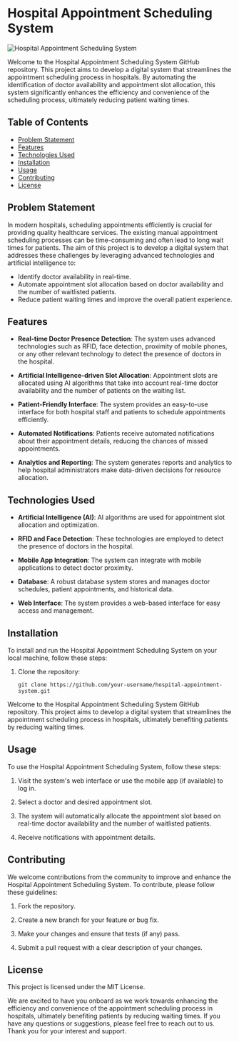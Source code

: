# Hospital Appointment Scheduling System

![Hospital Appointment Scheduling System](https://your-image-link-here.com)

Welcome to the Hospital Appointment Scheduling System GitHub repository. This project aims to develop a digital system that streamlines the appointment scheduling process in hospitals. By automating the identification of doctor availability and appointment slot allocation, this system significantly enhances the efficiency and convenience of the scheduling process, ultimately reducing patient waiting times.

## Table of Contents
- [Problem Statement](#problem-statement)
- [Features](#features)
- [Technologies Used](#technologies-used)
- [Installation](#installation)
- [Usage](#usage)
- [Contributing](#contributing)
- [License](#license)

## Problem Statement

In modern hospitals, scheduling appointments efficiently is crucial for providing quality healthcare services. The existing manual appointment scheduling processes can be time-consuming and often lead to long wait times for patients. The aim of this project is to develop a digital system that addresses these challenges by leveraging advanced technologies and artificial intelligence to:

- Identify doctor availability in real-time.
- Automate appointment slot allocation based on doctor availability and the number of waitlisted patients.
- Reduce patient waiting times and improve the overall patient experience.

## Features

- **Real-time Doctor Presence Detection**: The system uses advanced technologies such as RFID, face detection, proximity of mobile phones, or any other relevant technology to detect the presence of doctors in the hospital.

- **Artificial Intelligence-driven Slot Allocation**: Appointment slots are allocated using AI algorithms that take into account real-time doctor availability and the number of patients on the waiting list.

- **Patient-Friendly Interface**: The system provides an easy-to-use interface for both hospital staff and patients to schedule appointments efficiently.

- **Automated Notifications**: Patients receive automated notifications about their appointment details, reducing the chances of missed appointments.

- **Analytics and Reporting**: The system generates reports and analytics to help hospital administrators make data-driven decisions for resource allocation.

## Technologies Used

- **Artificial Intelligence (AI)**: AI algorithms are used for appointment slot allocation and optimization.

- **RFID and Face Detection**: These technologies are employed to detect the presence of doctors in the hospital.

- **Mobile App Integration**: The system can integrate with mobile applications to detect doctor proximity.

- **Database**: A robust database system stores and manages doctor schedules, patient appointments, and historical data.

- **Web Interface**: The system provides a web-based interface for easy access and management.

## Installation

To install and run the Hospital Appointment Scheduling System on your local machine, follow these steps:

1. Clone the repository:

   ```
   git clone https://github.com/your-username/hospital-appointment-system.git
   ```

Welcome to the Hospital Appointment Scheduling System GitHub repository. This project aims to develop a digital system that streamlines the appointment scheduling process in hospitals, ultimately benefiting patients by reducing waiting times.

## Usage

To use the Hospital Appointment Scheduling System, follow these steps:

1. Visit the system's web interface or use the mobile app (if available) to log in.

2. Select a doctor and desired appointment slot.

3. The system will automatically allocate the appointment slot based on real-time doctor availability and the number of waitlisted patients.

4. Receive notifications with appointment details.

## Contributing

We welcome contributions from the community to improve and enhance the Hospital Appointment Scheduling System. To contribute, please follow these guidelines:

1. Fork the repository.

2. Create a new branch for your feature or bug fix.

3. Make your changes and ensure that tests (if any) pass.

4. Submit a pull request with a clear description of your changes.

## License

This project is licensed under the MIT License.

We are excited to have you onboard as we work towards enhancing the efficiency and convenience of the appointment scheduling process in hospitals, ultimately benefiting patients by reducing waiting times. If you have any questions or suggestions, please feel free to reach out to us. Thank you for your interest and support.

 
